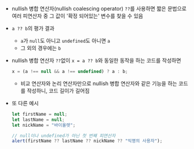 - nullish 병합 연산자(nullish coalescing operator) `??`를 사용하면 짧은 문법으로 여러 피연산자 중 그 값이 '확정 되어있는' 변수를 찾을 수 있음
- `a ?? b`의 평가 결과
    - `a`가 `null`도 아니고 `undefined`도 아니면 `a`
    - 그 외의 경우에는 `b`
- nullish 병합 연산자 `??`없이 `x = a ?? b`와 동일한 동작을 하는 코드를 작성하면
    ``` javascript
    x = (a !== null && a !== undefined) ? a : b;
    ```
    - 비교 연산자와 논리 연산자만으로 nullish 병합 연산자와 같은 기능을 하는 코드를 작성하니, 코드 길이가 길어짐

- 또 다른 예시
    ``` javascript
    let firstName = null;
    let lastName = null;
    let nickName = "바이올렛";

    // null이나 undefined가 아닌 첫 번째 피연산자
    alert(firstName ?? lastName ?? nickName ?? "익명의 사용자");
    ```